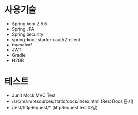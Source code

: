 # 사용기술 
- Spring boot 2.6.6
- Spring JPA
- Spring Security
- spring-boot-starter-oauth2-client
- thymeleaf
- JWT
- Gradle
- H2DB

# 테스트
- Junit Mock MVC Test
- /src/main/resources/static/docs/index.html (Rest Docs 문서)
- /test/httpRequest/* (httpRequest test 파일)

